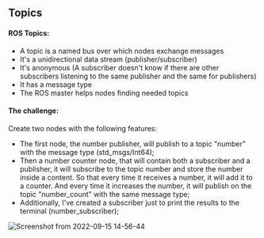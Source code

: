 ## Topics 

#### ROS Topics:

  - A topic is a named bus over which nodes exchange messages
  - It's a unidirectional data stream (publisher/subscriber)
  - It's anonymous (A subscriber doesn't know if there are other subscribers listening to the same publisher and the same for publishers)
  - It has a message type
  - The ROS master helps nodes finding needed topics

#### The challenge:

Create two nodes with the following features:
  - The first node, the number publisher, will publish to a topic "number" with the message type (std_msgs/Int64);
  - Then a number counter node, that will contain both a subscriber and a publisher, it will subscribe to the topic number and store the number inside a content. So that every time it receives a number, it will add it to a counter. And every time it increases the number, it will publish on the topic "number_count" with the same message type;
  - Additionally, I've created a subscriber just to print the results to the terminal (number_subscriber);


![Screenshot from 2022-09-15 14-56-44](https://user-images.githubusercontent.com/74921179/190422907-edb66a24-5a00-4f9f-a943-043f8352f9e4.png)
